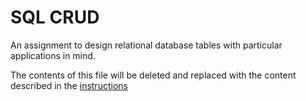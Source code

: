 # SQL CRUD

An assignment to design relational database tables with particular applications in mind.

The contents of this file will be deleted and replaced with the content described in the [instructions](./instructions.md)
